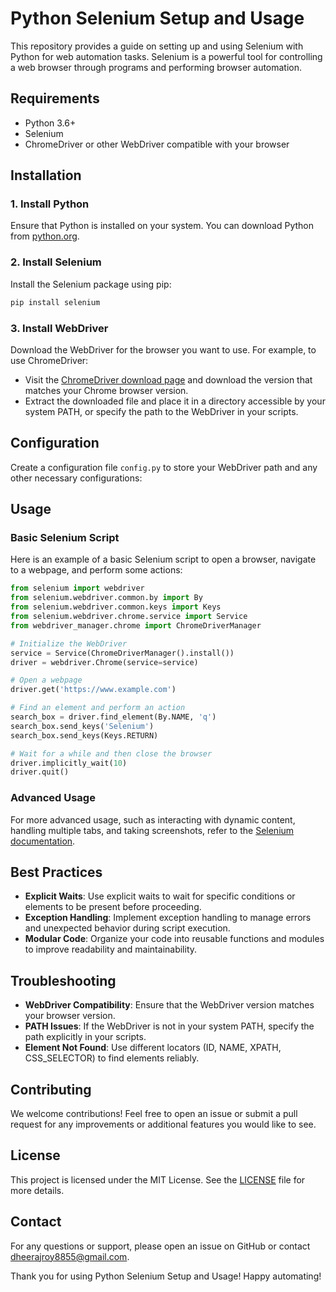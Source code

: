 
# Python Selenium Setup and Usage

This repository provides a guide on setting up and using Selenium with Python for web automation tasks. Selenium is a powerful tool for controlling a web browser through programs and performing browser automation.

## Requirements

- Python 3.6+
- Selenium
- ChromeDriver or other WebDriver compatible with your browser

## Installation

### 1. Install Python

Ensure that Python is installed on your system. You can download Python from [python.org](https://www.python.org/downloads/).

### 2. Install Selenium

Install the Selenium package using pip:

```bash
pip install selenium
```

### 3. Install WebDriver

Download the WebDriver for the browser you want to use. For example, to use ChromeDriver:

- Visit the [ChromeDriver download page](https://sites.google.com/a/chromium.org/chromedriver/downloads) and download the version that matches your Chrome browser version.
- Extract the downloaded file and place it in a directory accessible by your system PATH, or specify the path to the WebDriver in your scripts.

## Configuration

Create a configuration file `config.py` to store your WebDriver path and any other necessary configurations:

## Usage

### Basic Selenium Script

Here is an example of a basic Selenium script to open a browser, navigate to a webpage, and perform some actions:

```python
from selenium import webdriver
from selenium.webdriver.common.by import By
from selenium.webdriver.common.keys import Keys
from selenium.webdriver.chrome.service import Service
from webdriver_manager.chrome import ChromeDriverManager

# Initialize the WebDriver
service = Service(ChromeDriverManager().install())
driver = webdriver.Chrome(service=service)

# Open a webpage
driver.get('https://www.example.com')

# Find an element and perform an action
search_box = driver.find_element(By.NAME, 'q')
search_box.send_keys('Selenium')
search_box.send_keys(Keys.RETURN)

# Wait for a while and then close the browser
driver.implicitly_wait(10)
driver.quit()
```

### Advanced Usage

For more advanced usage, such as interacting with dynamic content, handling multiple tabs, and taking screenshots, refer to the [Selenium documentation](https://selenium-python.readthedocs.io/).

## Best Practices

- **Explicit Waits**: Use explicit waits to wait for specific conditions or elements to be present before proceeding.
- **Exception Handling**: Implement exception handling to manage errors and unexpected behavior during script execution.
- **Modular Code**: Organize your code into reusable functions and modules to improve readability and maintainability.

## Troubleshooting

- **WebDriver Compatibility**: Ensure that the WebDriver version matches your browser version.
- **PATH Issues**: If the WebDriver is not in your system PATH, specify the path explicitly in your scripts.
- **Element Not Found**: Use different locators (ID, NAME, XPATH, CSS_SELECTOR) to find elements reliably.

## Contributing

We welcome contributions! Feel free to open an issue or submit a pull request for any improvements or additional features you would like to see.

## License

This project is licensed under the MIT License. See the [LICENSE](LICENSE) file for more details.

## Contact

For any questions or support, please open an issue on GitHub or contact [dheerajroy8855@gmail.com](mailto:dheerajroy8855@gmail.com).

Thank you for using Python Selenium Setup and Usage! Happy automating!
